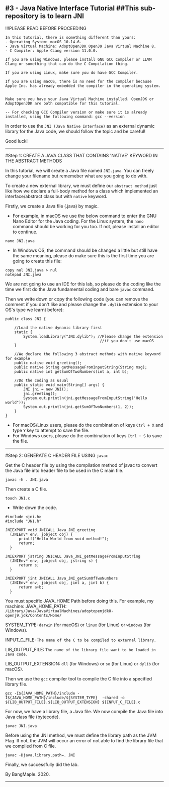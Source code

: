 
#3 - Java Native Interface Tutorial
##This sub-repository is to learn JNI
---------------------
!!!PLEASE READ BEFORE PROCEEDING
```
In this tutorial, there is something different than yours:
- Operating System: macOS 10.14.6.
- Java Virtual Machine: AdoptOpenJDK OpenJ9 Java Virtual Machine 8.
- C Compiler: Apple CLang version 11.0.0.

If you are using Windows, please install GNU GCC Compiler or LLVM Clang or something that can do the C Compilation thing.

If you are using Linux, make sure you do have GCC Compiler.

If you are using macOS, there is no need for the compiler because Apple Inc. has already embedded the compiler in the operating system.


Make sure you have your Java Virtual Machine installed. OpenJDK or AdoptOpenJDK are both compatible for this tutorial.

-- For checking GCC Compiler version or make sure it is already installed, using the following command: gcc --version
```

In order to use the ```JNI (Java Native Interface)``` as an external dynamic library for the Java code, we should follow the topic and be careful!

Good luck!

--------------
#Step 1: CREATE A JAVA CLASS THAT CONTAINS 'NATIVE' KEYWORD IN THE ABSTRACT METHODS

In this tutorial, we will create a Java file named ```JNI.java```. You can freely change your filename but rememeber what are you going to do with.

To create a new external library, we must define our ```abstract method``` just like how we declare a full-body method for a class which implemented an interface/abstract class but with ```native``` keyword.

Firstly, we create a Java file (.java) by magic.
- For example, in macOS we use the below command to enter the GNU Nano Editor for the Java coding. For the Linux system, the ```nano``` command should be working for you too. If not, please install an editor to continue.
```
nano JNI.java
```

- In Windows OS, the command should be changed a little but still have the same meaning, please do make sure this is the first time you are going to create this file:
```
copy nul JNI.java > nul
notepad JNI.java
```

We are not going to use an IDE for this lab, so please do the coding like the time we first do the Java fundamental coding and bare ```javac``` command.

Then we write down or copy the following code (you can remove the comment if you don't like and please change the ```.dylib``` extension to your OS's type we learnt before):
```
public class JNI {

    //Load the native dynamic library first
    static {
        System.loadLibrary("JNI.dylib"); //Please change the extension
                                          //if you don't use macOS
    }

    //We declare the following 3 abstract methods with native keyword for example
    public native void greeting();
    public native String getMessageFromInputString(String msg);
    public native int getSumOfTwoNumbers(int a, int b);

    //Do the coding as usual
    public static void main(String[] args) {
        JNI jni = new JNI();
        jni.greeting();
        System.out.println(jni.getMessageFromInputString("Hello world"));
        System.out.println(jni.getSumOfTwoNumbers(1, 2));
    }
}
```

- For macOS/Linux users, please do the combination of keys ```Ctrl + X``` and type ```Y``` key to attempt to save the file.
- For Windows users, please do the combination of keys ```Ctrl + S``` to save the file.

-----------------
#Step 2: GENERATE C HEADER FILE USING ```javac```

Get the C header file by using the compilation method of javac to convert the Java file into header file to be used in the C main file.
```
javac -h . JNI.java
```

Then create a C file.
```
touch JNI.c
```

- Write down the code.

```
#include <jni.h>
#include "JNI.h"

JNIEXPORT void JNICALL Java_JNI_greeting
  (JNIEnv* env, jobject obj) {
      printf("Hello World from void method!");
      return;
  }

JNIEXPORT jstring JNICALL Java_JNI_getMessageFromInputString
  (JNIEnv* env, jobject obj, jstring s) {
      return s;
  }

JNIEXPORT jint JNICALL Java_JNI_getSumOfTwoNumbers
  (JNIEnv* env, jobject obj, jint a, jint b) {
      return a+b;
  }
```

You must specific JAVA_HOME Path before doing this. For example, my machine:
JAVA_HOME_PATH: ```/Library/Java/JavaVirtualMachines/adoptopenjdk8-openj9.jdk/Contents/Home/```

SYSTEM_TYPE: ```darwin``` (for macOS)  or ```linux``` (for Linux) or ```windows``` (for Windows).

INPUT_C_FILE: ```The name of the C to be compiled to external library.```

LIB_OUTPUT_FILE: ```The name of the library file want to be loaded in Java code.```

LIB_OUTPUT_EXTENSION: ```dll``` (for Windows) or  ```so``` (for Linux) or ```dylib``` (for macOS).

Then we use the ```gcc``` compiler tool to compile the C file into a specified library file.
```
gcc -I${JAVA_HOME_PATH}/include -I${JAVA_HOME_PATH}/include/${SYSTEM_TYPE}  -shared -o ${LIB_OUTPUT_FILE}.${LIB_OUTPUT_EXTENSION} ${INPUT_C_FILE}.c
```

For now, we have a library file, a Java file. We now compile the Java file into Java class file (bytecode).

```
javac JNI.java
```

Before using the JNI method, we must define the library path as the JVM Flag. If not, the JVM will occur an error of not able to find the library file that we compiled from C file.
```
javac -Djava.library.path=. JNI
```

Finally, we successfully did the lab.

By BangMaple. 2020.

------------





